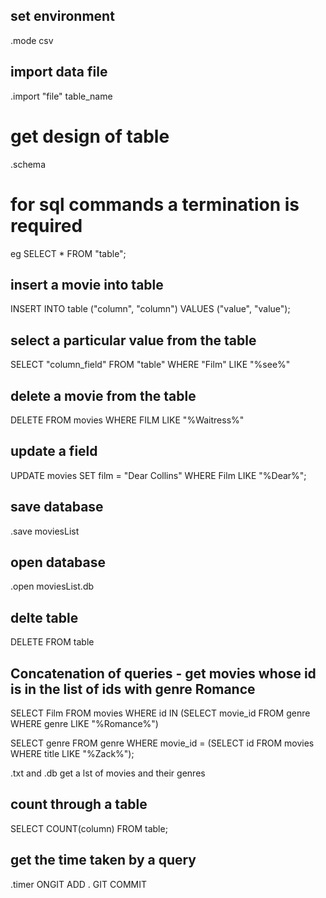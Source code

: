 ## set environment
.mode csv

## import data file
.import "file" table_name

# get design of table 
.schema

# for sql commands a termination is required
eg SELECT * FROM "table";

## insert a movie into table
INSERT INTO table ("column", "column") VALUES ("value", "value");

## select a particular value from the table
SELECT "column_field" FROM "table" WHERE "Film" LIKE "%see%"

## delete a movie from the table 
DELETE FROM movies WHERE FILM LIKE "%Waitress%"

## update a field
UPDATE movies SET film = "Dear Collins" WHERE Film LIKE "%Dear%";

## save database 
.save moviesList 

## open database
.open moviesList.db

## delte table
DELETE FROM table

## Concatenation of queries - get movies whose id is in the list of ids with genre Romance
SELECT Film FROM movies WHERE id IN (SELECT movie_id FROM genre WHERE genre LIKE "%Romance%")

SELECT genre FROM genre WHERE movie_id = (SELECT id FROM movies WHERE title LIKE "%Zack%");

.txt and .db
get a lst of movies and their genres 

## count through a table
SELECT COUNT(column) FROM table;

## get the time taken by a query
.timer ONGIT ADD .
GIT COMMIT 